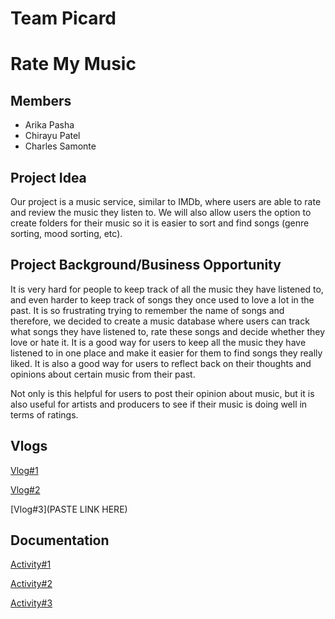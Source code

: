 # Team Picard
# Rate My Music 
## Members
 * Arika Pasha
 * Chirayu Patel
 * Charles Samonte
 
## Project Idea

Our project is a music service, similar to IMDb, where users are able to rate and review the music they listen to. We will also allow users the option to create folders for their music so it is easier to sort and find songs (genre sorting, mood sorting, etc). 

## Project Background/Business Opportunity

It is very hard for people to keep track of all the music they have listened to, and even harder to keep track of songs they once used to love a lot in the past. It is so frustrating trying to remember the name of songs and therefore, we decided to create a music database where users can track what songs they have listened to, rate these songs and decide whether they love or hate it. It is a good way for users to keep all the music they have listened to in one place and make it easier for them to find songs they really liked. It is also a good way for users to reflect back on their thoughts and opinions about certain music from their past. 

Not only is this helpful for users to post their opinion about music, but it is also useful for artists and producers to see if their music is doing well in terms of ratings.

## Vlogs
[Vlog#1](https://www.youtube.com/watch?v=7JTmQI3_q_s)

[Vlog#2](https://www.youtube.com/watch?v=CKGe3ufRX44)

[Vlog#3](PASTE LINK HERE)

## Documentation
[Activity#1](https://github.com/arikapasha/ENSE374TeamPicard/blob/main/Activity%231)

[Activity#2](https://github.com/arikapasha/ENSE374TeamPicard/tree/main/Activity%232)

[Activity#3](https://github.com/arikapasha/ENSE374TeamPicard/tree/main/Activity%233)

